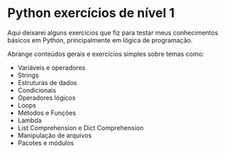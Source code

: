 # Python exercícios de nível 1

Aqui deixarei alguns exercícios que fiz para testar meus conhecimentos básicos em Python, principalmente em lógica de programação.

Abrange conteúdos gerais e exercícios simples sobre temas como:
- Variáveis e operadores
- Strings
- Estruturas de dados
- Condicionais
- Operadores lógicos
- Loops
- Métodos e Funções
- Lambda
- List Comprehension e Dict Comprehension
- Manipulação de arquivos
- Pacotes e módulos
